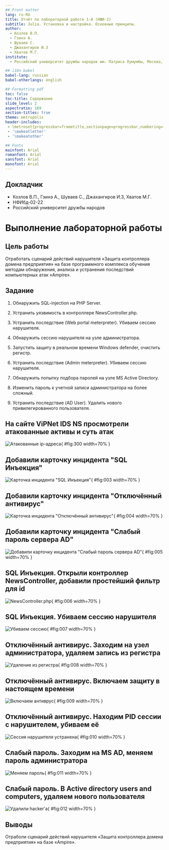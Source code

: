```yaml
---
## Front matter
lang: ru-RU
title: Отчёт по лабораторной работе 1-A (НФИ-2)
subtitle: Julia. Установка и настройка. Основные принципы.
author:
  - Козлов В.П.
  - Гэинэ А.
  - Шуваев С.
  - Джахангиров И.З
  - Хватов М.Г.
institute:
  - Российский университет дружбы народов им. Патриса Лумумбы, Москва, Россия

## i18n babel
babel-lang: russian
babel-otherlangs: english

## Formatting pdf
toc: false
toc-title: Содержание
slide_level: 2
aspectratio: 169
section-titles: true
theme: metropolis
header-includes:
 - \metroset{progressbar=frametitle,sectionpage=progressbar,numbering=fraction}
 - '\makeatletter'
 - '\makeatother'

## Fonts
mainfont: Arial
romanfont: Arial
sansfont: Arial
monofont: Arial
---
```



## Докладчик

  * Козлов В.П., Гэинэ А., Шуваев С., Джахангиров И.З, Хватов М.Г.
  * НФИбд-02-22
  * Российский университет дружбы народов
  
# Выполнение лабораторной работы

## Цель работы

Отработать сценарий действий нарушителя
«Защита контроллера домена предприятия» на базе программного комплекса
обучения методам обнаружения, анализа и устранения последствий
компьютерных атак «Ampire».

## Задание

1. Обнаружить SQL-injection на PHP Server.

2. Устранить уязвимость в контроллере NewsController.php.

3. Устранить последствие (Web portal meterpreter). Убиваем сессию нарушителя.

4. Обнаружить сессию нарушителя на узле администратора.

5. Запустить защиту в реальном времени Windows defender, очистить регистр.

6. Устранить последствие (Admin meterpreter). Убиваем сессию нарушителя.

7. Обнаружить попытку подбора паролей на узле MS Active Directory.

8. Изменить пароль к учетной записи администратора на более
сложный.

9. Устранить последствие (AD User). Удалить нового привилегированного пользователя.

## На сайте ViPNet IDS NS просмотрели атакованные активы и суть атак

![Атакованные ip-адреса](image/2.png){ #fig:300 width=70% }

## Добавили карточку инцидента "SQL Инъекция"

![Карточка инцидента "SQL Инъекция"](image/100.png){ #fig:003 width=70% }

## Добавили карточку инцидента "Отключённый антивирус"

![Карточка инцидента "Отключённый антивирус"](image/200.png){ #fig:004 width=70% }

## Добавили карточку инцидента "Слабый пароль сервера AD"

![Добавили карточку инцидента "Слабый пароль сервера AD"](image/300.png){ #fig:005 width=70% }

## SQL Инъекция. Открыли контроллер NewsController, добавили простейший фильтр для id

![NewsController.php](image/3.png){ #fig:006 width=70% }

## SQL Инъекция. Убиваем сессию нарушителя

![Убиваем сессию](image/4.png){ #fig:007 width=70% }

## Отключённый антивирус. Заходим на узел администратора, удаляем запись из регистра

![Удаление из регистра](image/5.png){ #fig:008 width=70% }

## Отключённый антивирус. Включаем защиту в настоящем времени

![Включаем антиврус](image/6.png){ #fig:009 width=70% }

## Отключённый антивирус. Находим PID сессии с нарушителем, убиваем её

![Сессия нарушителя устранена](image/7.png){ #fig:010 width=70% }

## Слабый пароль. Заходим на MS AD, меняем пароль администратора 

![Меняем пароль](image/8.png){ #fig:011 width=70% }

## Слабый пароль. В Active directory users and computers, удаляем нового пользователя

![Удалили hacker'а](image/9.png){ #fig:012 width=70% }

## Выводы

Отраболи сценарий действий нарушителя
«Защита контроллера домена предприятия» на базе «Ampire».